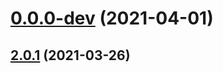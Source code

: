 # [0.0.0-dev](https://github.com/AlexRogalskiy/weather-time/compare/v2.0.1...v0.0.0-dev) (2021-04-01)



## [2.0.1](https://github.com/AlexRogalskiy/weather-time/compare/2.0.1...v2.0.1) (2021-03-26)



